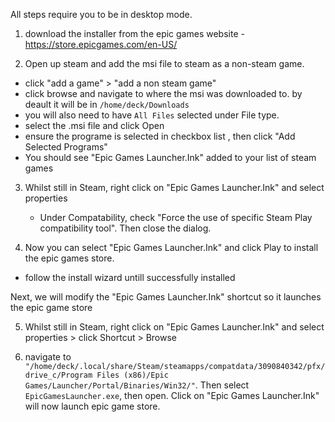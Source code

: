 All steps require you to be in desktop mode.

1) download the installer from the epic games website - https://store.epicgames.com/en-US/

2) Open up steam and add the msi file to steam as a non-steam game.
  - click "add a game" > "add a non steam game"
  - click browse and navigate to where the msi was downloaded to. by deault it will be in `/home/deck/Downloads`
  - you will also need to have `All Files` selected under File type.
  - select the .msi file and click Open 
  - ensure the programe is selected in checkbox list , then click "Add Selected Programs"
  - You should see "Epic Games Launcher.Ink" added to your list of steam games
  
  
 3) Whilst still in Steam, right click on "Epic Games Launcher.Ink" and select properties
    - Under Compatability, check "Force the use of specific Steam Play compatibility tool". Then close the dialog.
    
 
 4) Now you can select "Epic Games Launcher.Ink" and click Play to install the epic games store.
   - follow the install wizard untill successfully installed
   
 
 Next, we will modify the "Epic Games Launcher.Ink" shortcut so it launches the epic game store
 
 
 5)  Whilst still in Steam, right click on "Epic Games Launcher.Ink" and select properties >  click Shortcut > Browse
 
 6) navigate to `"/home/deck/.local/share/Steam/steamapps/compatdata/3090840342/pfx/drive_c/Program Files (x86)/Epic Games/Launcher/Portal/Binaries/Win32/"`. Then select `EpicGamesLauncher.exe`, then open. Click on "Epic Games Launcher.Ink" will now launch epic game store. 
 
 
    
    
